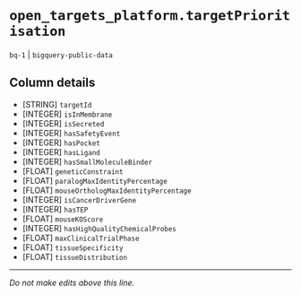 # `open_targets_platform.targetPrioritisation`
`bq-1` | `bigquery-public-data`

## Column details
* [STRING]    `targetId`
* [INTEGER]   `isInMembrane`
* [INTEGER]   `isSecreted`
* [INTEGER]   `hasSafetyEvent`
* [INTEGER]   `hasPocket`
* [INTEGER]   `hasLigand`
* [INTEGER]   `hasSmallMoleculeBinder`
* [FLOAT]     `geneticConstraint`
* [FLOAT]     `paralogMaxIdentityPercentage`
* [FLOAT]     `mouseOrthologMaxIdentityPercentage`
* [INTEGER]   `isCancerDriverGene`
* [INTEGER]   `hasTEP`
* [FLOAT]     `mouseKOScore`
* [INTEGER]   `hasHighQualityChemicalProbes`
* [FLOAT]     `maxClinicalTrialPhase`
* [FLOAT]     `tissueSpecificity`
* [FLOAT]     `tissueDistribution`

-------------------------------------------------------------------------------
*Do not make edits above this line.*
